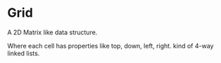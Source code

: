 # Grid
A 2D Matrix like data structure.

Where each cell has properties like top, down, left, right.
kind of 4-way linked lists.

